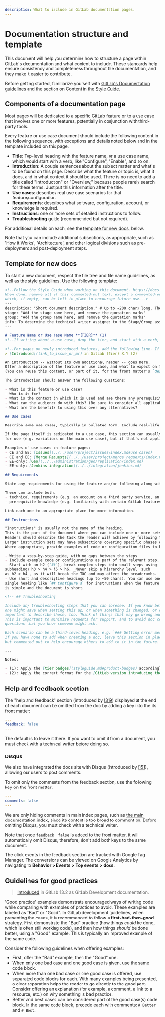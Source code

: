 ```yaml
---
description: What to include in GitLab documentation pages.
---
```


# Documentation structure and template

This document will help you determine how to structure a page within GitLab's
documentation and what content to include. These standards help ensure consistency
and completeness throughout the documentation, and they make it easier to contribute.

Before getting started, familiarize yourself with [GitLab's Documentation guidelines](index.md)
and the section on Content in the [Style Guide](styleguide.md).

## Components of a documentation page

Most pages will be dedicated to a specific GitLab feature or to a use case that involves
one or more features, potentially in conjunction with third-party tools.

Every feature or use case document should include the following content in the following sequence,
with exceptions and details noted below and in the template included on this page.

- **Title**: Top-level heading with the feature name, or a use case name, which would start with
  a verb, like "Configure", "Enable", and so on.
- **Introduction**: A couple sentences about the subject matter and what's to be found
on this page. Describe what the feature or topic is, what it does, and in what context it should
be used. There is no need to add a title called "Introduction" or "Overview," because people rarely
 search for these terms. Just put this information after the title.
- **Use cases**: describes real use case scenarios for that feature/configuration.
- **Requirements**: describes what software, configuration, account, or knowledge is required.
- **Instructions**: one or more sets of detailed instructions to follow.
- **Troubleshooting** guide (recommended but not required).

For additional details on each, see the [template for new docs](#template-for-new-docs),
below.

Note that you can include additional subsections, as appropriate, such as 'How it Works', 'Architecture',
and other logical divisions such as pre-deployment and post-deployment steps.

## Template for new docs

To start a new document, respect the file tree and file name guidelines,
as well as the style guidelines. Use the following template:

```markdown
<!--Follow the Style Guide when working on this document. https://docs.gitlab.com/ee/development/documentation/styleguide.html
When done, remove all of this commented-out text, except a commented-out Troubleshooting section,
which, if empty, can be left in place to encourage future use.-->
---
description: "Short document description." # Up to ~200 chars long. They will be displayed in Google Search snippets. It may help to write the page intro first, and then reuse it here.
stage: "Add the stage name here, and remove the quotation marks"
group: "Add the group name here, and remove the quotation marks"
info: To determine the technical writer assigned to the Stage/Group associated with this page, see https://about.gitlab.com/handbook/engineering/ux/technical-writing/#designated-technical-writers
---

# Feature Name or Use Case Name **[TIER]** (1)
<!--If writing about a use case, drop the tier, and start with a verb, e.g. "Configure", "Implement", + the goal/scenario-->

<!--For pages on newly introduced features, add the following line. If only some aspects of the feature have been introduced, specify what parts of the feature.-->
> [Introduced](link_to_issue_or_mr) in GitLab (Tier) X.Y (2).

An introduction -- without its own additional header -- goes here.
Offer a description of the feature or use case, and what to expect on this page.
(You can reuse this content, or part of it, for the front matter's `description` at the top of this file).

The introduction should answer the following questions:

- What is this feature or use case?
- Who is it for?
- What is the context in which it is used and are there any prerequisites/requirements?
- What can the audience do with this? (Be sure to consider all applicable audiences, like GitLab admin and developer-user.)
- What are the benefits to using this over any alternatives?

## Use cases

Describe some use cases, typically in bulleted form. Include real-life examples for each.

If the page itself is dedicated to a use case, this section can usually include more specific scenarios
for use (e.g. variations on the main use case), but if that's not applicable, the section can be omitted.

Examples of use cases on feature pages:
- CE and EE: [Issues](../../user/project/issues/index.md#use-cases)
- CE and EE: [Merge Requests](../../user/project/merge_requests/index.md)
- EE-only: [Geo](../../administration/geo/replication/index.md)
- EE-only: [Jenkins integration](../../integration/jenkins.md)

## Requirements

State any requirements for using the feature and/or following along with the instructions.

These can include both:
- technical requirements (e.g. an account on a third party service, an amount of storage space, prior configuration of another feature)
- prerequisite knowledge (e.g. familiarity with certain GitLab features, cloud technologies)

Link each one to an appropriate place for more information.

## Instructions

"Instructions" is usually not the name of the heading.
This is the part of the document where you can include one or more sets of instructions, each to accomplish a specific task.
Headers should describe the task the reader will achieve by following the instructions within, typically starting with a verb.
Larger instruction sets may have subsections covering specific phases of the process.
Where appropriate, provide examples of code or configuration files to better clarify intended usage.

- Write a step-by-step guide, with no gaps between the steps.
- Include example code or configurations as part of the relevant step. Use appropriate Markdown to [wrap code blocks with syntax highlighting](../../user/markdown.md#colored-code-and-syntax-highlighting).
- Start with an h2 (`##`), break complex steps into small steps using
subheadings h3 > h4 > h5 > h6. _Never skip a hierarchy level, such
as h2 > h4_, as it will break the TOC and may affect the breadcrumbs.
- Use short and descriptive headings (up to ~50 chars). You can use one
single heading like `## Configure X` for instructions when the feature
is simple and the document is short.

<!-- ## Troubleshooting

Include any troubleshooting steps that you can foresee. If you know beforehand what issues
one might have when setting this up, or when something is changed, or on upgrading, it's
important to describe those, too. Think of things that may go wrong and include them here.
This is important to minimize requests for support, and to avoid doc comments with
questions that you know someone might ask.

Each scenario can be a third-level heading, e.g. `### Getting error message X`.
If you have none to add when creating a doc, leave this section in place
but commented out to help encourage others to add to it in the future. -->

---

Notes:

- (1): Apply the [tier badges](styleguide.md#product-badges) accordingly
- (2): Apply the correct format for the [GitLab version introducing the feature](styleguide.md#gitlab-versions-and-tiers)
```

## Help and feedback section

The "help and feedback" section (introduced by [!319](https://gitlab.com/gitlab-org/gitlab-docs/-/merge_requests/319)) displayed at the end of each document
can be omitted from the doc by adding a key into the its front matter:

```yaml
---
feedback: false
---
```

The default is to leave it there. If you want to omit it from a document,
you must check with a technical writer before doing so.

### Disqus

We also have integrated the docs site with Disqus (introduced by
[!151](https://gitlab.com/gitlab-org/gitlab-docs/-/merge_requests/151)),
allowing our users to post comments.

To omit only the comments from the feedback section, use the following
key on the front matter:

```yaml
---
comments: false
---
```

We are only hiding comments in main index pages, such as [the main documentation index](../../README.md), since its content is too broad to comment on. Before omitting Disqus,
you must check with a technical writer.

Note that once `feedback: false` is added to the front matter, it will automatically omit
Disqus, therefore, don't add both keys to the same document.

The click events in the feedback section are tracked with Google Tag Manager. The
conversions can be viewed on Google Analytics by navigating to **Behavior > Events > Top events > docs**.

## Guidelines for good practices

> [Introduced](https://gitlab.com/gitlab-org/gitlab/-/merge_requests/36576/) in GitLab 13.2 as GitLab Development documentation.

'Good practice' examples demonstrate encouraged ways of writing code while comparing with examples of practices to avoid.
These examples are labeled as "Bad" or "Good".
In GitLab development guidelines, when presenting the cases, it is recommended
to follow a **first-bad-then-good** strategy. First demonstrate the "Bad" practice (how things _could_ be done, which is often still working code),
and then how things _should_ be done better, using a "Good" example. This is typically an improved example of the same code.

Consider the following guidelines when offering examples:

- First, offer the "Bad" example, then the "Good" one.
- When only one bad case and one good case is given, use the same code block.
- When more than one bad case or one good case is offered, use separated code blocks for each.
With many examples being presented, a clear separation helps the reader to go directly to the good part.
Consider offering an explanation (for example, a comment, a link to a resource, etc.) on why something is bad practice.
- Better and best cases can be considered part of the good case(s) code block.
In the same code block, precede each with comments: `# Better` and `# Best`.
